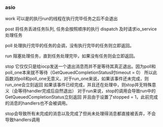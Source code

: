 ### asio
work 可以是的执行run的线程在执行完毕任务之后不会退出

post 将任务丢进任务队列, 任务会按照顺序的执行
dispatch 及时请求io_service处理任务

poll 处理执行完毕的任务的会调，没有执行完毕的任务则立即返回。

run 阻塞处理任务，直到任务处理完毕，如果没有任务则会立即返回。

stop 它仅仅只是给iocp发送一个退出消息而并不是等待其真正退出。因为poll和poll_one本来就不等待（GetQueuedCompletionStatus时timeout = 0）
所以此函数对poll和poll_one无意义。对于run_one来说，如果该事件还未完成，则run_one会立刻返回
如果该事件已经完成，并且还在处理中，则stop并无特殊意义（会等待handler完成后自然退出）
对于run来说，stop的调用会导致run中的 GetQueuedCompletionStatus立刻返回
并且由于设置了stopped = 1，此前完成的消息的handlers也不会被调用。

stop会导致所有未完成的消息以及完成了但尚未处理得消息都直接被丢弃，不会导致handlers调用